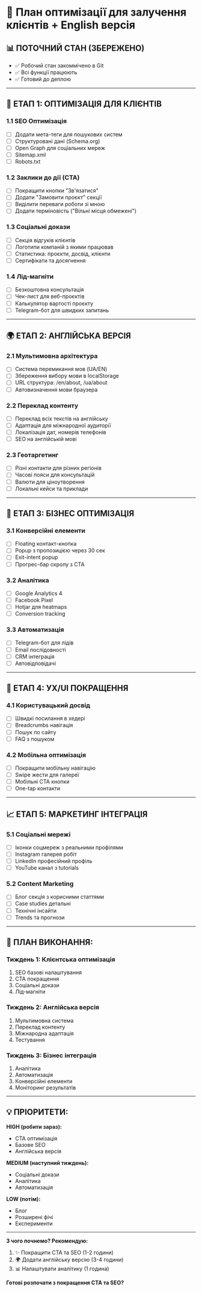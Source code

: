 # 🎯 План оптимізації для залучення клієнтів + English версія

## 📊 ПОТОЧНИЙ СТАН (ЗБЕРЕЖЕНО)
- ✅ Робочий стан закоммічено в Git
- ✅ Всі функції працюють 
- ✅ Готовий до деплою

---

## 🚀 ЕТАП 1: ОПТИМІЗАЦІЯ ДЛЯ КЛІЄНТІВ

### 1.1 SEO Оптимізація
- [ ] Додати мета-теги для пошукових систем
- [ ] Структуровані дані (Schema.org)
- [ ] Open Graph для соціальних мереж
- [ ] Sitemap.xml
- [ ] Robots.txt

### 1.2 Заклики до дії (CTA)
- [ ] Покращити кнопки "Зв'язатися"
- [ ] Додати "Замовити проєкт" секції
- [ ] Виділити переваги роботи зі мною
- [ ] Додати терміновість ("Вільні місця обмежені")

### 1.3 Соціальні докази
- [ ] Секція відгуків клієнтів
- [ ] Логотипи компаній з якими працював
- [ ] Статистика: проєкти, досвід, клієнти
- [ ] Сертифікати та досягнення

### 1.4 Лід-магніти
- [ ] Безкоштовна консультація
- [ ] Чек-лист для веб-проєктів
- [ ] Калькулятор вартості проєкту
- [ ] Telegram-бот для швидких запитань

---

## 🌍 ЕТАП 2: АНГЛІЙСЬКА ВЕРСІЯ

### 2.1 Мультимовна архітектура
- [ ] Система перемикання мов (UA/EN)
- [ ] Збереження вибору мови в localStorage
- [ ] URL структура: /en/about, /ua/about
- [ ] Автовизначення мови браузера

### 2.2 Переклад контенту
- [ ] Переклад всіх текстів на англійську
- [ ] Адаптація для міжнародної аудиторії
- [ ] Локалізація дат, номерів телефонів
- [ ] SEO на англійській мові

### 2.3 Геотаргетинг
- [ ] Різні контакти для різних регіонів
- [ ] Часові пояси для консультацій
- [ ] Валюти для ціноутворення
- [ ] Локальні кейси та приклади

---

## 💼 ЕТАП 3: БІЗНЕС ОПТИМІЗАЦІЯ

### 3.1 Конверсійні елементи
- [ ] Floating контакт-кнопка
- [ ] Popup з пропозицією через 30 сек
- [ ] Exit-intent popup
- [ ] Прогрес-бар скролу з CTA

### 3.2 Аналітика
- [ ] Google Analytics 4
- [ ] Facebook Pixel
- [ ] Hotjar для heatmaps
- [ ] Conversion tracking

### 3.3 Автоматизація
- [ ] Telegram-бот для лідів
- [ ] Email послідовності
- [ ] CRM інтеграція
- [ ] Автовідповідачі

---

## 🎨 ЕТАП 4: УX/UI ПОКРАЩЕННЯ

### 4.1 Користувацький досвід
- [ ] Швидкі посилання в хедері
- [ ] Breadcrumbs навігація
- [ ] Пошук по сайту
- [ ] FAQ з пошуком

### 4.2 Мобільна оптимізація
- [ ] Покращити мобільну навігацію
- [ ] Swipe жести для галереї
- [ ] Мобільні CTA кнопки
- [ ] One-tap контакти

---

## 📈 ЕТАП 5: МАРКЕТИНГ ІНТЕГРАЦІЯ

### 5.1 Соціальні мережі
- [ ] Іконки соцмереж з реальними профілями
- [ ] Instagram галерея робіт
- [ ] LinkedIn професійний профіль
- [ ] YouTube канал з tutorials

### 5.2 Content Marketing
- [ ] Блог секція з корисними статтями
- [ ] Case studies детальні
- [ ] Технічні інсайти
- [ ] Trends та прогнози

---

## 🚀 ПЛАН ВИКОНАННЯ:

### Тиждень 1: Клієнтська оптимізація
1. SEO базові налаштування
2. CTA покращення  
3. Соціальні докази
4. Лід-магніти

### Тиждень 2: Англійська версія
1. Мультимовна система
2. Переклад контенту
3. Міжнародна адаптація
4. Тестування

### Тиждень 3: Бізнес інтеграція
1. Аналітика
2. Автоматизація
3. Конверсійні елементи
4. Моніторинг результатів

---

## 💡 ПРІОРИТЕТИ:

**HIGH (робити зараз):**
- CTA оптимізація
- Базове SEO
- Англійська версія

**MEDIUM (наступний тиждень):**
- Соціальні докази
- Аналітика
- Автоматизація

**LOW (потім):**
- Блог
- Розширені фічі
- Експерименти

---

**З чого почнемо? Рекомендую:**
1. ✨ Покращити CTA та SEO (1-2 години)
2. 🌍 Додати англійську версію (3-4 години)  
3. 📊 Налаштувати аналітику (1 година)

**Готові розпочати з покращення CTA та SEO?**
